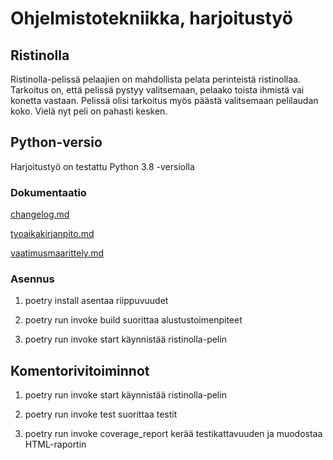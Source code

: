 # Ohjelmistotekniikka, harjoitustyö

## Ristinolla

Ristinolla-pelissä pelaajien on mahdollista pelata perinteistä ristinollaa. Tarkoitus on, että pelissä pystyy valitsemaan, pelaako toista ihmistä vai konetta vastaan. Pelissä olisi tarkoitus myös päästä valitsemaan pelilaudan koko. Vielä nyt peli on pahasti kesken.

## Python-versio

Harjoitustyö on testattu Python 3.8 -versiolla

### Dokumentaatio

[changelog.md](https://github.com/lauurap/ot-harjoitustyo/blob/master/dokumentaatio/changelog.md)

[tyoaikakirjanpito.md](https://github.com/lauurap/ot-harjoitustyo/blob/master/dokumentaatio/tyoaikakirjanpito.md)

[vaatimusmaarittely.md](https://github.com/lauurap/ot-harjoitustyo/blob/master/dokumentaatio/vaatimusmaarittely.md)

### Asennus

1. poetry install asentaa riippuvuudet

2. poetry run invoke build suorittaa alustustoimenpiteet
 
3. poetry run invoke start käynnistää ristinolla-pelin

## Komentorivitoiminnot

1. poetry run invoke start käynnistää ristinolla-pelin

2. poetry run invoke test suorittaa testit

3. poetry run invoke coverage_report kerää testikattavuuden ja muodostaa HTML-raportin



